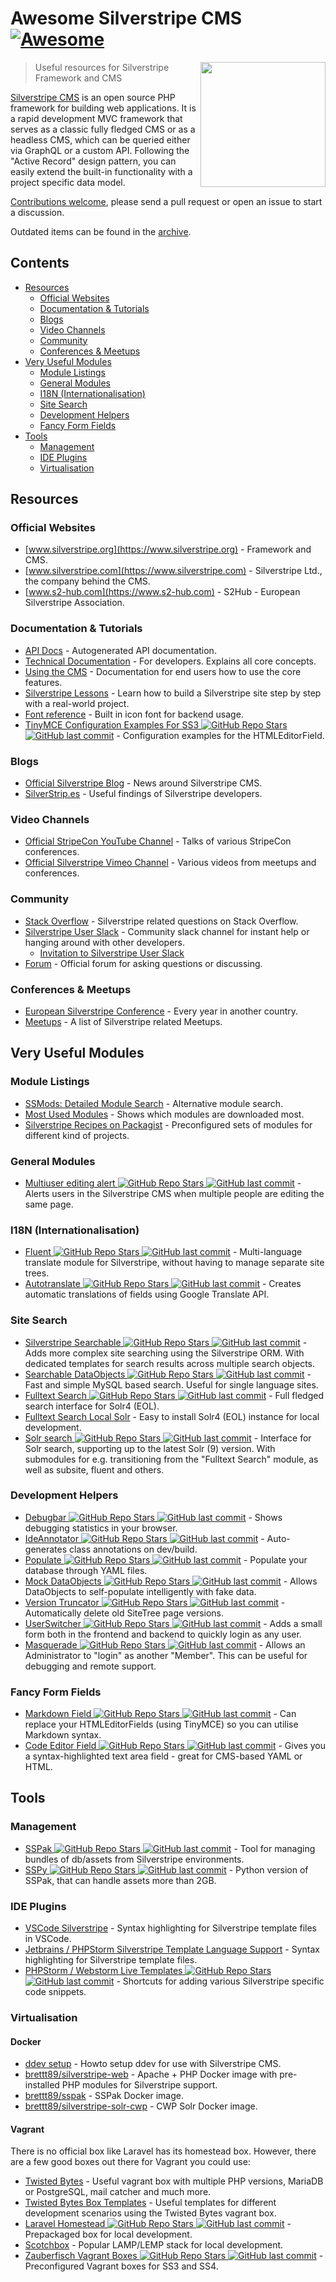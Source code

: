 # Awesome Silverstripe CMS [![Awesome](https://awesome.re/badge.svg)](https://awesome.re)
<!--lint ignore double-link-->
[<img src="https://github.com/wernerkrauss/awesome-silverstripe-cms/raw/main/images/logo-silverstripe-cms.png" align="right" width="200">](https://www.silverstripe.org/)

> Useful resources for Silverstripe Framework and CMS
<!--lint ignore double-link-->
[Silverstripe CMS](https://www.silverstripe.org) is an open source PHP framework for building web applications. It is a rapid development MVC framework that serves as a classic fully fledged CMS or as a headless CMS, which can be queried either via GraphQL or a custom API.
Following the "Active Record" design pattern, you can easily extend the built-in functionality with a project specific data model.

[Contributions welcome](CONTRIBUTING.md), please send a pull request or open an issue to start a discussion.

Outdated items can be found in the [archive](ARCHIVE.md).

## Contents
<!-- PLEASE USE `doctoc --maxlevel 3 README.md` TO KEEP THE TOC TO AN APPROPRIATE SIZE -->
<!-- START doctoc generated TOC please keep comment here to allow auto update -->
<!-- DON'T EDIT THIS SECTION, INSTEAD RE-RUN doctoc TO UPDATE -->


- [Resources](#resources)
  - [Official Websites](#official-websites)
  - [Documentation & Tutorials](#documentation--tutorials)
  - [Blogs](#blogs)
  - [Video Channels](#video-channels)
  - [Community](#community)
  - [Conferences & Meetups](#conferences--meetups)
- [Very Useful Modules](#very-useful-modules)
  - [Module Listings](#module-listings)
  - [General Modules](#general-modules)
  - [I18N (Internationalisation)](#i18n-internationalisation)
  - [Site Search](#site-search)
  - [Development Helpers](#development-helpers)
  - [Fancy Form Fields](#fancy-form-fields)
- [Tools](#tools)
  - [Management](#management)
  - [IDE Plugins](#ide-plugins)
  - [Virtualisation](#virtualisation)

<!-- END doctoc generated TOC please keep comment here to allow auto update -->

## Resources
### Official Websites
<!--lint ignore double-link-->
- [www.silverstripe.org](https://www.silverstripe.org) - Framework and CMS.
- [www.silverstripe.com](https://www.silverstripe.com) - Silverstripe Ltd., the company behind the CMS.
- [www.s2-hub.com](https://www.s2-hub.com) - S2Hub - European Silverstripe Association.

### Documentation & Tutorials
- [API Docs](http://api.silverstripe.org/) - Autogenerated API documentation.
- [Technical Documentation](http://doc.silverstripe.org/framework/en/) - For developers. Explains all core concepts.
- [Using the CMS](http://userhelp.silverstripe.org/) - Documentation for end users how to use the core features.
- [Silverstripe Lessons](https://www.silverstripe.org/learn/lessons/) - Learn how to build a Silverstripe site step by step with a real-world project.
- [Font reference](https://silverstripe-fonts.dorset-digital.net/) - Built in icon font for backend usage.
- [TinyMCE Configuration Examples For SS3 ![GitHub Repo Stars](https://img.shields.io/github/stars/jonom/silverstripe-tinytidy) ![GitHub last commit](https://img.shields.io/github/last-commit/jonom/silverstripe-tinytidy)](https://github.com/jonom/silverstripe-tinytidy) - Configuration examples for the HTMLEditorField.


### Blogs
- [Official Silverstripe Blog](https://www.silverstripe.org/blog/) - News around Silverstripe CMS.
- [SilverStrip.es](http://www.silverstrip.es) - Useful findings of Silverstripe developers.

### Video Channels
- [Official StripeCon YouTube Channel](https://www.youtube.com/channel/UC38vU3H_UrdGFnc3vTJiORA) - Talks of various StripeCon conferences.
- [Official Silverstripe Vimeo Channel](https://vimeo.com/silverstripe) - Various videos from meetups and conferences.

### Community
- [Stack Overflow](https://stackoverflow.com/questions/tagged/silverstripe) - Silverstripe related questions on Stack Overflow.
- [Silverstripe User Slack](https://silverstripe-users.slack.com/) - Community slack channel for instant help or hanging around with other developers.
  - [Invitation to Silverstripe User Slack](https://www.silverstripe.org/community/slack-signup)
- [Forum](https://forum.silverstripe.org/) - Official forum for asking questions or discussing.

### Conferences & Meetups
- [European Silverstripe Conference](https://www.stripecon.eu) - Every year in another country.
- [Meetups](https://www.meetup.com/topics/silverstripe/all/) - A list of Silverstripe related Meetups.

## Very Useful Modules
### Module Listings
- [SSMods: Detailed Module Search](http://ssmods.com) - Alternative module search.
- [Most Used Modules](https://addons.silverstripe.org/add-ons?sort=relative) - Shows which modules are downloaded most.
- [Silverstripe Recipes on Packagist](https://packagist.org/packages/silverstripe/recipe-plugin/dependents) - Preconfigured sets of modules for different kind of projects.

### General Modules
- [Multiuser editing alert ![GitHub Repo Stars](https://img.shields.io/github/stars/silverstripe/silverstripe-multiuser-editing-alert) ![GitHub last commit](https://img.shields.io/github/last-commit/silverstripe/silverstripe-multiuser-editing-alert)](https://github.com/silverstripe/silverstripe-multiuser-editing-alert) -  Alerts users in the Silverstripe CMS when multiple people are editing the same page.

### I18N (Internationalisation)
- [Fluent ![GitHub Repo Stars](https://img.shields.io/github/stars/tractorcow-farm/silverstripe-fluent) ![GitHub last commit](https://img.shields.io/github/last-commit/tractorcow-farm/silverstripe-fluent)](https://github.com/tractorcow-farm/silverstripe-fluent) - Multi-language translate module for Silverstripe, without having to manage separate site trees.
- [Autotranslate ![GitHub Repo Stars](https://img.shields.io/github/stars/bratiask/silverstripe-autotranslate) ![GitHub last commit](https://img.shields.io/github/last-commit/bratiask/silverstripe-autotranslate)](https://github.com/bratiask/silverstripe-autotranslate) -  Creates automatic translations of fields using Google Translate API.

### Site Search 
- [Silverstripe Searchable ![GitHub Repo Stars](https://img.shields.io/github/stars/i-lateral/silverstripe-searchable) ![GitHub last commit](https://img.shields.io/github/last-commit/i-lateral/silverstripe-searchable)](https://github.com/i-lateral/silverstripe-searchable) - Adds more complex site searching using the Silverstripe ORM. With dedicated templates for search results across multiple search objects.
- [Searchable DataObjects ![GitHub Repo Stars](https://img.shields.io/github/stars/g4b0/silverstripe-searchable-dataobjects) ![GitHub last commit](https://img.shields.io/github/last-commit/g4b0/silverstripe-searchable-dataobjects)](https://github.com/g4b0/silverstripe-searchable-dataobjects) - Fast and simple MySQL based search. Useful for single language sites.
- [Fulltext Search ![GitHub Repo Stars](https://img.shields.io/github/stars/silverstripe/silverstripe-fulltextsearch) ![GitHub last commit](https://img.shields.io/github/last-commit/silverstripe/silverstripe-fulltextsearch)](https://github.com/silverstripe/silverstripe-fulltextsearch) - Full fledged search interface for Solr4 (EOL).
- [Fulltext Search Local Solr](https://addons.silverstripe.org/add-ons/silverstripe/fulltextsearch-localsolr) - Easy to install Solr4 (EOL) instance for local development.
- [Solr search ![GitHub Repo Stars](https://img.shields.io/github/stars/firesphere/silverstripe-solr-search) ![GitHub last commit](https://img.shields.io/github/last-commit/firesphere/silverstripe-solr-search)](https://github.com/firesphere/silverstripe-solr-search) - Interface for Solr search, supporting up to the latest Solr (9) version. With submodules for e.g. transitioning from the "Fulltext Search" module, as well as subsite, fluent and others.

### Development Helpers
- [Debugbar ![GitHub Repo Stars](https://img.shields.io/github/stars/lekoala/silverstripe-debugbar) ![GitHub last commit](https://img.shields.io/github/last-commit/lekoala/silverstripe-debugbar)](https://github.com/lekoala/silverstripe-debugbar/) -  Shows debugging statistics in your browser.
- [IdeAnnotator ![GitHub Repo Stars](https://img.shields.io/github/stars/silverleague/silverstripe-ideannotator) ![GitHub last commit](https://img.shields.io/github/last-commit/silverleague/silverstripe-ideannotator)](https://github.com/silverleague/silverstripe-ideannotator) -  Auto-generates class annotations on dev/build.
- [Populate ![GitHub Repo Stars](https://img.shields.io/github/stars/dnadesign/silverstripe-populate) ![GitHub last commit](https://img.shields.io/github/last-commit/dnadesign/silverstripe-populate)](https://github.com/dnadesign/silverstripe-populate) -  Populate your database through YAML files.
- [Mock DataObjects ![GitHub Repo Stars](https://img.shields.io/github/stars/unclecheese/silverstripe-mock-dataobjects) ![GitHub last commit](https://img.shields.io/github/last-commit/unclecheese/silverstripe-mock-dataobjects)](https://github.com/unclecheese/silverstripe-mock-dataobjects) -  Allows DataObjects to self-populate intelligently with fake data.
- [Version Truncator ![GitHub Repo Stars](https://img.shields.io/github/stars/axllent/silverstripe-version-truncator) ![GitHub last commit](https://img.shields.io/github/last-commit/axllent/silverstripe-version-truncator)](https://github.com/axllent/silverstripe-version-truncator) - Automatically delete old SiteTree page versions.
- [UserSwitcher ![GitHub Repo Stars](https://img.shields.io/github/stars/sheadawson/silverstripe-userswitcher) ![GitHub last commit](https://img.shields.io/github/last-commit/sheadawson/silverstripe-userswitcher)](https://github.com/sheadawson/silverstripe-userswitcher) - Adds a small form both in the frontend and backend to quickly login as any user.
- [Masquerade ![GitHub Repo Stars](https://img.shields.io/github/stars/dhensby/silverstripe-masquerade) ![GitHub last commit](https://img.shields.io/github/last-commit/dhensby/silverstripe-masquerade)](https://github.com/dhensby/silverstripe-masquerade) -  Allows an Administrator to "login" as another "Member". This can be useful for debugging and remote support.

### Fancy Form Fields
- [Markdown Field ![GitHub Repo Stars](https://img.shields.io/github/stars/Silverstripers/markdownfield) ![GitHub last commit](https://img.shields.io/github/last-commit/Silverstripers/markdownfield)](https://github.com/Silverstripers/markdownfield) -  Can replace your HTMLEditorFields (using TinyMCE) so you can utilise Markdown syntax.
- [Code Editor Field ![GitHub Repo Stars](https://img.shields.io/github/stars/nathancox/silverstripe-codeeditorfield) ![GitHub last commit](https://img.shields.io/github/last-commit/nathancox/silverstripe-codeeditorfield)](https://github.com/nathancox/silverstripe-codeeditorfield) -  Gives you a syntax-highlighted text area field - great for CMS-based YAML or HTML.

## Tools
### Management
- [SSPak ![GitHub Repo Stars](https://img.shields.io/github/stars/silverstripe/sspak) ![GitHub last commit](https://img.shields.io/github/last-commit/silverstripe/sspak)](https://github.com/silverstripe/sspak) - Tool for managing bundles of db/assets from Silverstripe environments.
- [SSPy ![GitHub Repo Stars](https://img.shields.io/github/stars/Firesphere/silverstripe-sspy) ![GitHub last commit](https://img.shields.io/github/last-commit/Firesphere/silverstripe-sspy)](https://github.com/Firesphere/silverstripe-sspy) - Python version of SSPak, that can handle assets more than 2GB.

### IDE Plugins
- [VSCode Silverstripe](https://marketplace.visualstudio.com/items?itemName=adrian.silverstripe) - Syntax highlighting for Silverstripe template files in VSCode.
- [Jetbrains / PHPStorm Silverstripe Template Language Support](https://plugins.jetbrains.com/plugin/17014-silverstripe-template-language-support) - Syntax highlighting for Silverstripe template files.
- [PHPStorm / Webstorm Live Templates ![GitHub Repo Stars](https://img.shields.io/github/stars/northcreation-agency/silverstripe-php-web-storm-live-templates) ![GitHub last commit](https://img.shields.io/github/last-commit/northcreation-agency/silverstripe-php-web-storm-live-templates)](https://github.com/northcreation-agency/silverstripe-php-web-storm-live-templates) - Shortcuts for adding various Silverstripe specific code snippets.

### Virtualisation

#### Docker
- [ddev setup](https://firesphere.dev/articles/ddevelopment-environment/) - Howto setup ddev for use with Silverstripe CMS.
- [brettt89/silverstripe-web](https://hub.docker.com/r/brettt89/silverstripe-web) -  Apache + PHP Docker image with pre-installed PHP modules for Silverstripe support.
- [brettt89/sspak](https://hub.docker.com/r/brettt89/sspak) -  SSPak Docker image.
- [brettt89/silverstripe-solr-cwp](https://hub.docker.com/r/brettt89/silverstripe-solr-cwp) -  CWP Solr Docker image.

#### Vagrant
There is no official box like Laravel has its homestead box. However, there are a few good boxes out there for Vagrant you could use:
- [Twisted Bytes](https://www.twistedbytes.nl/en/blog/php-vagrant-box/) - Useful vagrant box with multiple PHP versions, MariaDB or PostgreSQL, mail catcher and much more.
- [Twisted Bytes Box Templates](https://derkbox.com) - Useful templates for different development scenarios using the Twisted Bytes vagrant box.
- [Laravel Homestead ![GitHub Repo Stars](https://img.shields.io/github/stars/laravel/homestead) ![GitHub last commit](https://img.shields.io/github/last-commit/laravel/homestead)](https://github.com/laravel/homestead) - Prepackaged box for local development.
- [Scotchbox](https://box.scotch.io) - Popular LAMP/LEMP stack for local development.
- [Zauberfisch Vagrant Boxes ![GitHub Repo Stars](https://img.shields.io/github/stars/Zauberfisch/vagrant-boxes) ![GitHub last commit](https://img.shields.io/github/last-commit/Zauberfisch/vagrant-boxes)](https://github.com/Zauberfisch/vagrant-boxes) -  Preconfigured Vagrant boxes for SS3 and SS4.



